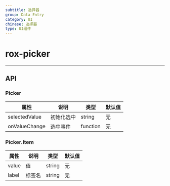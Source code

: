```yaml
---
subtitle: 选择器
group: Data Entry
category: UI
chinese: 选择器
type: UI组件
---
```


# rox-picker

---

## API

### Picker

属性 | 说明 | 类型 | 默认值
-----|-----|-----|------
selectedValue | 初始化选中  | string | 无
onValueChange | 选中事件 | function | 无

### Picker.Item

属性 | 说明 | 类型 | 默认值
-----|-----|-----|------
value | 值  | string | 无
label | 标签名 | string | 无
